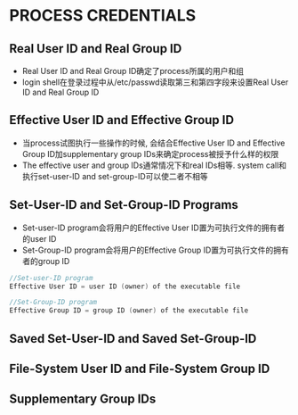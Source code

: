 # PROCESS CREDENTIALS

## Real User ID and Real Group ID
- Real User ID and Real Group ID确定了process所属的用户和组
- login shell在登录过程中从/etc/passwd读取第三和第四字段来设置Real User ID and Real Group ID

## Effective User ID and Effective Group ID
- 当process试图执行一些操作的时候, 会结合Effective User ID and Effective Group ID加supplementary group IDs来确定process被授予什么样的权限
- The effective user and group IDs通常情况下和real IDs相等. system call和执行set-user-ID and set-group-ID可以使二者不相等

## Set-User-ID and Set-Group-ID Programs
- Set-user-ID program会将用户的Effective User ID置为可执行文件的拥有者的user ID
- Set-Group-ID program会将用户的Effective Group ID置为可执行文件的拥有者的group ID
```c
//Set-user-ID program
Effective User ID = user ID (owner) of the executable file

//Set-Group-ID program
Effective Group ID = group ID (owner) of the executable file
```

## Saved Set-User-ID and Saved Set-Group-ID


## File-System User ID and File-System Group ID


## Supplementary Group IDs        